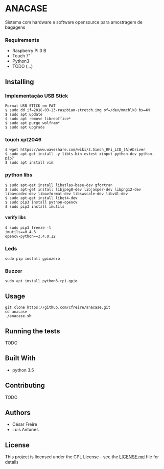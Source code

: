 # ANACASE

Sistema com hardware e software opensource para amostragem de bagagens

### Requirements

* Raspberry Pi 3 B
* Touch 7"
* Python3
* TODO (...)

## Installing

### Implementação USB Stick
    Format USB STICK em FAT
    $ sudo dd if=2018-03-13-raspbian-stretch.img of=/dev/mmcblk0 bs=4M
    $ sudo apt update
    $ sudo apt remove libreoffice*
    $ sudo apt purge wolfram*
    $ sudo apt upgrade

### touch xpt2046
    $ wget https://www.waveshare.com/wiki/3.5inch_RPi_LCD_(A)#Driver
    $ sudo apt-get install -y libts-bin evtest xinput python-dev python-pip7
    $ sudo apt install vim

### python libs
    $ sudo apt-get install libatlas-base-dev gfortran
    $ sudo apt-get install libjpeg8-dev libjasper-dev libpng12-dev libavcodec-dev libavformat-dev libswscale-dev libv4l-dev
    $ sudo apt-get install libqt4-dev
    $ sudo pip3 install python-opencv
    $ sudo pip3 install imutils

#### verify libs
    $ sudo pip3 freeze -l
    imutils==0.4.6
    opencv-python==3.4.0.12
    
### Leds 
    sudo pip install gpiozero

### Buzzer 
    sudo apt install python3-rpi.gpio
    
## Usage
    git clone https://github.com/cfreire/anacase.git
    cd anacase
    ./anacase.sh

## Running the tests

TODO

## Built With

* python 3.5

## Contributing

TODO

## Authors

* César Freire
* Luis Antunes

## License

This project is licensed under the GPL License - see the [LICENSE.md](LICENSE.md) file for details
